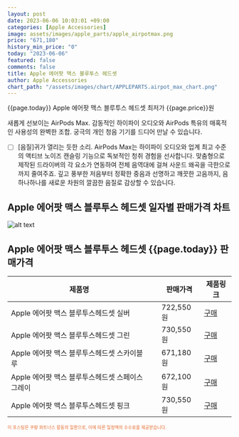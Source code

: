 ```yaml
---
layout: post
date: 2023-06-06 10:03:01 +09:00
categories: [Apple Accessories]
image: assets/images/apple_parts/apple_airpotmax.png
price: "671,180"
history_min_price: "0"
today: "2023-06-06"
featured: false
comments: false
title: Apple 에어팟 맥스 블루투스 헤드셋
author: Apple Accessories
chart_path: "/assets/images/chart/APPLEPARTS.airpot_max_chart.png"
---
```


{{page.today}} Apple 에어팟 맥스 블루투스 헤드셋 최저가 {{page.price}}원

새롭게 선보이는 AirPods Max. 감동적인 하이파이 오디오와 AirPods 특유의 매혹적인 사용성의 완벽한 조합. 궁극의 개인 청음 기기를 드디어 만날 수 있습니다.

- [ ] [음질]귀가 열리는 듯한 소리.
AirPods Max는 하이파이 오디오와 업계 최고 수준의 액티브 노이즈 캔슬링 기능으로 독보적인 청취 경험을 선사합니다. 맞춤형으로 제작된 드라이버의 각 요소가 연동하여 전체 음역대에 걸쳐 사운드 왜곡을 극한으로까지 줄여주죠. 깊고 풍부한 저음부터 정확한 중음과 선명하고 깨끗한 고음까지, 음 하나하나를 새로운 차원의 깔끔한 음질로 감상할 수 있습니다.

## Apple 에어팟 맥스 블루투스 헤드셋 일자별 판매가격 차트
![alt text]({{page.chart_path}} "Apple 에어팟 맥스 블루투스 헤드셋 판매가격 차트")

## Apple 에어팟 맥스 블루투스 헤드셋 {{page.today}} 판매가격
<main>
<table id="rwd-table-large">
  <thead>
    <tr>
      <th>제품명</th>
      <th></th>
      <th>판매가격</th>
      <th>제품링크</th>
    </tr>
  </thead>
  <tbody><tr>
        <td>Apple 에어팟 맥스 블루투스헤드셋 실버</td>
        <td></td>
        <td>722,550원</td>
        <td><a href='https://link.coupang.com/a/SG9Bv' target='_blank'>구매</a></td>
        </tr><tr>
        <td>Apple 에어팟 맥스 블루투스헤드셋 그린</td>
        <td></td>
        <td>730,550원</td>
        <td><a href='https://link.coupang.com/a/SG9DB' target='_blank'>구매</a></td>
        </tr><tr>
        <td>Apple 에어팟 맥스 블루투스헤드셋 스카이블루</td>
        <td></td>
        <td>671,180원</td>
        <td><a href='https://link.coupang.com/a/SG9Fk' target='_blank'>구매</a></td>
        </tr><tr>
        <td>Apple 에어팟 맥스 블루투스헤드셋 스페이스그레이</td>
        <td></td>
        <td>672,100원</td>
        <td><a href='https://link.coupang.com/a/SG9G0' target='_blank'>구매</a></td>
        </tr><tr>
        <td>Apple 에어팟 맥스 블루투스헤드셋 핑크</td>
        <td></td>
        <td>730,550원</td>
        <td><a href='https://link.coupang.com/a/SG9JL' target='_blank'>구매</a></td>
        </tr></tbody>
</table>

</main>
<div style="color:#e56a2c;font-size: 0.7em;" >
이 포스팅은 쿠팡 파트너스 활동의 일환으로, 이에 따른 일정액의 수수료를 제공받습니다.
</div>
